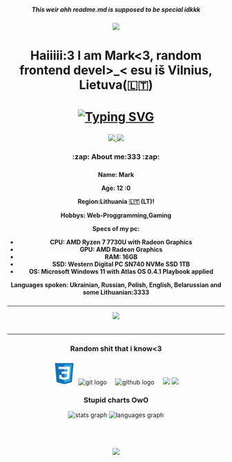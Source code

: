 
<br clear="both">

<div align="center">
 <h5>This weir ahh readme.md is supposed to be special idkkk</h5>
 <img  width="600" src="https://konachan.com/sample/8b332ce4c8b58be40e458b3cf2888a44/Konachan.com%20-%20386637%20sample.jpg">
 </div>

 ###
<div id="header" align="center">
  <h1> Haiiiii:3 I am Mark<3, random frontend devel>_< esu iš Vilnius, Lietuva(🇱🇹) </h1>
   <h1> <a  href="https://git.io/typing-svg"><img src="https://readme-typing-svg.herokuapp.com?font=Helvetica&weight=600&size=28&pause=1000&color=000000&random=false&width=260&lines=@ThinkDifferent" alt="Typing SVG" /></a></h1>
  
   </div>

 ###

 <div align="center">
 <a href="https://t.me/thinkbasement" target="_blank">
 <img src="https://img.shields.io/badge/Telegram-2CA5E0?style=for-the-badge&logo=telegram&logoColor=white"> 
 </a>
 <a href="https://www.tiktok.com/@thinkdifferent.official" target="_blank">
 <img src="https://img.shields.io/badge/tiktok-%235865F2.svg?style=for-the-badge&logo=tiktok&logoColor=black">
 </a>
 </div>

 ###

 <h3 align="center"> :zap: About me:333 :zap: </h3>   

 ###

 <div align="center">
 <p><b>Name: Mark</b></p>
 <p><b>Age: 12 :0</b></p>
 <p><b>Region:Lithuania 🇱🇹 (LT)! </b></p>
 <p><b>Hobbys: Web-Proggramming,Gaming</b></p>
 <p><b>Specs of my pc:
  <ul>
 <li>CPU: AMD Ryzen 7 7730U with Radeon Graphics</li>
 <li>GPU: AMD Radeon Graphics</li>
 <li>RAM: 16GB</li>
 <li>SSD: Western Digital PC SN740 NVMe SSD 1TB</li>
 <li>OS: Microsoft Windows 11 with Atlas OS 0.4.1 Playbook applied</li>
 </ul>
 </b></p>
 <p><b>Languages spoken: Ukrainian, Russian, Polish, English, Belarussian and some Lithuanian:3333</b></p>
 </div>

 ###
---
 <p align=center>
 <img src="https://konachan.com/sample/a77bf81545b5b445f37b906425e69ef3/Konachan.com%20-%20386905%20sample.jpg" width="600">
<br><br>
 </p>

---

 <h3 align="center">Random shit that i know<3
 </h3>

 ###

 <div align="center">
   <img src="https://github.com/devicons/devicon/blob/master/icons/css3/css3-original.svg" title="css" alt="css"  height="50"/>&nbsp
  <img src="https://cdn.jsdelivr.net/gh/devicons/devicon/icons/git/git-original.svg" height="50" alt="git logo"  />
  <img width="12" />
  <img src="https://cdn.jsdelivr.net/gh/devicons/devicon/icons/github/github-original.svg" height="50" alt="github logo"  />
  <img width="12" />
 <img src="https://user-images.githubusercontent.com/25181517/192158954-f88b5814-d510-4564-b285-dff7d6400dad.png" height="50">
 <img src="https://cdn4.iconfinder.com/data/icons/logos-and-brands/512/97_Docker_logo_logos-512.png" height="50">
 </div>

 ###

 <h3 align="center">Stupid charts OwO</h3>
<div align="center">
  <img src="https://github-readme-stats.vercel.app/api?username=thinkdifferent-official&hide_title=false&hide_rank=false&show_icons=true&include_all_commits=true&count_private=true&disable_animations=false&theme=dracula&locale=en&hide_border=false" height="150" alt="stats graph"  />
  <img src="https://github-readme-stats.vercel.app/api/top-langs?username=thinkdifferent-official&locale=en&hide_title=false&layout=compact&card_width=320&langs_count=5&theme=dracula&hide_border=false" height="150" alt="languages graph"  />
</div>
 <br>


 
<div align="center">
  <h1 align="center""Fare thee well! I extend my heartfelt gratitude for thine attentive reading!"</h1>
<img  align="center" width="300" src="https://safebooru.org//samples/9/sample_1a7958832d5b7096c85c391efafb845fdb9c0474.jpg?5591860"  /> 
<br><br>

